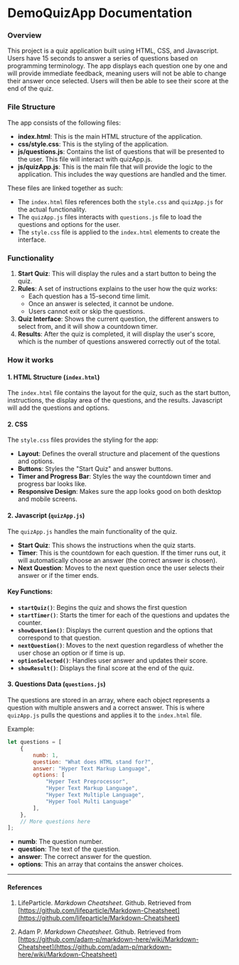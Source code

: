 # DemoQuizApp Documentation

### Overview

This project is a quiz application built using HTML, CSS, and Javascript. Users have 15 seconds to answer a series of questions based on programming terminology. The app displays each question one by one and will provide immediate feedback, meaning users will not be able to change their answer once selected. Users will then be able to see their score at the end of the quiz.

### File Structure
The app consists of the following files:
- **index.html**: This is the main HTML structure of the application.
- **css/style.css**: This is the styling of the application.
- **js/questions.js**: Contains the list of questions that will be presented to the user. This file will interact with quizApp.js.
- **js/quizApp.js**: This is the main file that will provide the logic to the application. This includes the way questions are handled and the timer.

These files are linked together as such:
- The `index.html` files references both the `style.css` and `quizApp.js` for the actual functionality.
- The `quizApp.js` files interacts with `questions.js` file to load the questions and options for the user.
- The `style.css` file is applied to the `index.html` elements to create the interface.

### Functionality
1. **Start Quiz**: This will display the rules and a start button to being the quiz.
2. **Rules**: A set of instructions explains to the user how the quiz works:
      - Each question has a 15-second time limit.
      - Once an answer is selected, it cannot be undone.
      - Users cannot exit or skip the questions.
3. **Quiz Interface**: Shows the current question, the different answers to select from, and it will show a countdown timer.
4. **Results**: After the quiz is completed, it will display the user's score, which is the number of questions answered correctly out of the total.

### How it works

#### 1. HTML Structure (`index.html`)
The `index.html` file contains the layout for the quiz, such as the start button, instructions, the display area of the questions, and the results. Javascript will add the questions and options.

#### 2. CSS
The `style.css` files provides the styling for the app:
- **Layout**: Defines the overall structure and placement of the questions and options.
- **Buttons**: Styles the "Start Quiz" and answer buttons. 
- **Timer and Progress Bar**: Styles the way the countdown timer and progress bar looks like.
- **Responsive Design**: Makes sure the app looks good on both desktop and mobile screens.

#### 2. Javascript (`quizApp.js`)
The `quizApp.js` handles the main functionality of the quiz.
- **Start Quiz**: This shows the instructions when the quiz starts.
- **Timer**: This is the countdown for each question. If the timer runs out, it will automatically choose an answer (the correct answer is chosen).
- **Next Question**: Moves to the next question once the user selects their answer or if the timer ends.

#### Key Functions:
- **`startQuiz()`**: Begins the quiz and shows the first question
- **`startTimer()`**: Starts the timer for each of the questions and updates the counter.
- **`showQuestion()`**: Displays the current question and the options that correspond to that question.
- **`nextQuestion()`**: Moves to the next question regardless of whether the user chose an option or if time is up.
- **`optionSelected()`**: Handles user answer and updates their score.
- **`showResult()`**: Displays the final score at the end of the quiz.


#### 3. Questions Data (`questions.js`)
The questions are stored in an array, where each object represents a question with multiple answers and a correct answer. This is where `quizApp.js` pulls the questions and applies it to the `index.html` file.

Example:
```javascript
let questions = [
    {
        numb: 1,
        question: "What does HTML stand for?",
        answer: "Hyper Text Markup Language",
        options: [
            "Hyper Text Preprocessor",
            "Hyper Text Markup Language",
            "Hyper Text Multiple Language",
            "Hyper Tool Multi Language"
        ],
    },
    // More questions here
];
```
- **numb**: The question number.
- **question**: The text of the question.
- **answer**: The correct answer for the question.
- **options**: This an array that contains the answer choices.
  
***

#### References
1. LifeParticle. *Markdown Cheatsheet*. Github. Retrieved from [https://github.com/lifeparticle/Markdown-Cheatsheet](https://github.com/lifeparticle/Markdown-Cheatsheet)

2. Adam P. *Markdown Cheatsheet*. Github. Retrieved from [https://github.com/adam-p/markdown-here/wiki/Markdown-Cheatsheet](https://github.com/adam-p/markdown-here/wiki/Markdown-Cheatsheet)


